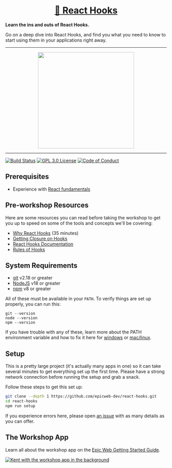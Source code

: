 <div>
  <h1 align="center"><a href="https://www.epicweb.dev/workshops">🎣 React Hooks</a></h1>
  <strong>
    Learn the ins and outs of React Hooks.
  </strong>
  <p>
    Go on a deep dive into React Hooks, and find you what you need to know to
    start using them in your applications right away.
  </p>
</div>

<hr />

<div align="center">
  <a
    alt="Epic Web logo with the words Deployed Version"
    href="https://epicweb-dev-react-hooks.fly.dev/"
  >
    <img
      width="300px"
      src="https://github-production-user-asset-6210df.s3.amazonaws.com/1500684/254000390-447a3559-e7b9-4918-947a-1b326d239771.png"
    />
  </a>
</div>

<hr />

<!-- prettier-ignore-start -->
[![Build Status][build-badge]][build]
[![GPL 3.0 License][license-badge]][license]
[![Code of Conduct][coc-badge]][coc]
<!-- prettier-ignore-end -->

## Prerequisites

- Experience with
  [React fundamentals](https://github.com/epicweb-dev/react-fundamentals)

## Pre-workshop Resources

Here are some resources you can read before taking the workshop to get you up to
speed on some of the tools and concepts we'll be covering:

- [Why React Hooks](https://www.youtube.com/watch?v=zWsZcBiwgVE&list=PLV5CVI1eNcJgNqzNwcs4UKrlJdhfDjshf)
  (35 minutes)
- [Getting Closure on Hooks](https://www.swyx.io/getting-closure-on-hooks/)
- [React Hooks Documentation](https://react.dev/reference/react/hooks)
- [Rules of Hooks](https://react.dev/warnings/invalid-hook-call-warning)

## System Requirements

- [git][git] v2.18 or greater
- [NodeJS][node] v18 or greater
- [npm][npm] v8 or greater

All of these must be available in your `PATH`. To verify things are set up
properly, you can run this:

```shell
git --version
node --version
npm --version
```

If you have trouble with any of these, learn more about the PATH environment
variable and how to fix it here for [windows][win-path] or
[mac/linux][mac-path].

## Setup

This is a pretty large project (it's actually many apps in one) so it can take
several minutes to get everything set up the first time. Please have a strong
network connection before running the setup and grab a snack.

Follow these steps to get this set up:

```sh nonumber
git clone --depth 1 https://github.com/epicweb-dev/react-hooks.git
cd react-hooks
npm run setup
```

If you experience errors here, please open [an issue][issue] with as many
details as you can offer.

## The Workshop App

Learn all about the workshop app on the
[Epic Web Getting Started Guide](https://www.epicweb.dev/get-started).

[![Kent with the workshop app in the background](https://github-production-user-asset-6210df.s3.amazonaws.com/1500684/280407082-0e012138-e01d-45d5-abf2-86ffe5d03c69.png)](https://www.epicweb.dev/get-started)

<!-- prettier-ignore-start -->
[npm]: https://www.npmjs.com/
[node]: https://nodejs.org
[git]: https://git-scm.com/
[build-badge]: https://img.shields.io/github/actions/workflow/status/epicweb-dev/react-hooks/validate.yml?branch=main&logo=github&style=flat-square
[build]: https://github.com/epicweb-dev/react-hooks/actions?query=workflow%3Avalidate
[license-badge]: https://img.shields.io/badge/license-GPL%203.0%20License-blue.svg?style=flat-square
[license]: https://github.com/epicweb-dev/react-hooks/blob/main/LICENSE
[coc-badge]: https://img.shields.io/badge/code%20of-conduct-ff69b4.svg?style=flat-square
[coc]: https://kentcdodds.com/conduct
[win-path]: https://www.howtogeek.com/118594/how-to-edit-your-system-path-for-easy-command-line-access/
[mac-path]: http://stackoverflow.com/a/24322978/971592
[issue]: https://github.com/epicweb-dev/react-hooks/issues/new
<!-- prettier-ignore-end -->
